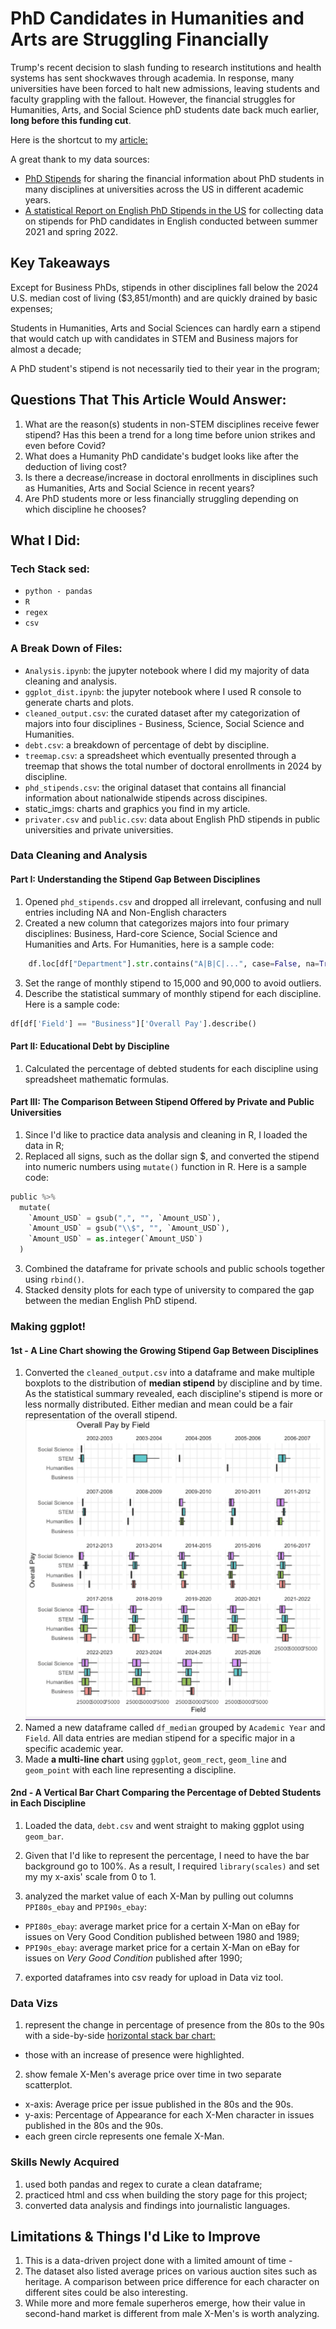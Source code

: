 # PhD Candidates in Humanities and Arts are Struggling Financially 
Trump's recent decision to slash funding to research institutions and health systems has sent shockwaves through academia. In response, many universities have been forced to halt new admissions, leaving students and faculty grappling with the fallout. However, the financial struggles for Humanities, Arts, and Social Science phD students date back much earlier, **long before this funding cut**. 

Here is the shortcut to my [article:](https://yatingw24.github.io/phd/)

A great thank to my data sources:
- [PhD Stipends](https://www.phdstipends.com/) for sharing the financial information about PhD students in many disciplines at universities across the US in different academic years.
- [A statistical Report on English PhD Stipends in the US](https://profession.mla.org/english-phd-stipends-in-the-united-states-statistical-report/) for collecting data on stipends for PhD candidates in English conducted between summer 2021 and spring 2022.


## Key Takeaways 
Except for Business PhDs, stipends in other disciplines fall below the 2024 U.S. median cost of living ($3,851/month) and are quickly drained by basic expenses;

Students in Humanities, Arts and Social Sciences can hardly earn a stipend that would catch up with candidates in STEM and Business majors for almost a decade;

A PhD student's stipend is not necessarily tied to their year in the program;

## Questions That This Article Would Answer:
1. What are the reason(s) students in non-STEM disciplines receive fewer stipend? Has this been a trend for a long time before union strikes and even before Covid?
2. What does a Humanity PhD candidate's budget looks like after the deduction of living cost? 
3. Is there a decrease/increase in doctoral enrollments in disciplines such as Humanities, Arts and Social Science in recent years?
4. Are PhD students more or less financially struggling depending on which discipline he chooses?

## What I Did:
### Tech Stack sed:
 - `python - pandas`
 - `R`
 - `regex`
 - `csv`

### A Break Down of Files:
 - `Analysis.ipynb`: the jupyter notebook where I did my majority of data cleaning and analysis.
  - `ggplot_dist.ipynb`: the jupyter notebook where I used R console to generate charts and plots. 
 - `cleaned_output.csv`: the curated dataset after my categorization of majors into four disciplines - Business, Science, Social Science and Humanities. 
 - `debt.csv`: a breakdown of percentage of debt by discipline.
  - `treemap.csv`: a spreadsheet which eventually presented through a treemap that shows the total number of doctoral enrollments in 2024 by discipline. 
 - `phd_stipends.csv`: the original dataset that contains all financial information about nationalwide stipends across discipines. 
 - static_imgs: charts and graphics you find in my article.
  - `privater.csv` and `public.csv`: data about English PhD stipends in public universities and private universities. 

### Data Cleaning and Analysis 
#### Part I: Understanding the Stipend Gap Between Disciplines
1. Opened `phd_stipends.csv` and dropped all irrelevant, confusing and null entries including NA and Non-English characters 
2. Created a new column that categorizes majors into four primary disciplines: Business, Hard-core Science, Social Science and Humanities and Arts. For Humanities, here is a sample code:
```python
    df.loc[df["Department"].str.contains("A|B|C|...", case=False, na=True), "Field"] = "Humanities"
```
3. Set the range of monthly stipend to 15,000 and 90,000 to avoid  outliers. 
4. Describe the statistical summary of monthly stipend for each discipline. Here is a sample code:
```python
df[df['Field'] == "Business"]['Overall Pay'].describe()

```
#### Part II: Educational Debt by Discipline
1. Calculated the percentage of debted students for each discipline using spreadsheet mathematic formulas. 

#### Part III: The Comparison Between Stipend Offered by Private and Public Universities
1. Since I'd like to practice data analysis and cleaning in R, I loaded the data in R;
2. Replaced all signs, such as the dollar sign $, and converted the stipend into numeric numbers using `mutate()` function in R. Here is a sample code:

```python 
public %>%
  mutate(
    `Amount_USD` = gsub(",", "", `Amount_USD`),   
    `Amount_USD` = gsub("\\$", "", `Amount_USD`), 
    `Amount_USD` = as.integer(`Amount_USD`)       
  )

  ```
3. Combined the dataframe for private schools and public schools together using `rbind()`.
4. Stacked density plots for each type of university to compared the gap between the median English PhD stipend. 

### Making ggplot!
#### 1st - A Line Chart showing the Growing Stipend Gap Between Disciplines 
1. Converted the `cleaned_output.csv` into a dataframe and make multiple boxplots to the distribution of **median stipend** by discipline and by time. As the statistical summary revealed, each discipline's stipend is more or less normally distributed. Either median and mean could be a fair representation of the overall stipend. 
![Chart](static_imgs/boxplot.png)
2. Named a new dataframe called `df_median` grouped by `Academic Year` and `Field`. All data entries are median stipend for a specific major in a specific academic year.
3. Made **a multi-line chart** using `ggplot`, `geom_rect`, `geom_line` and `geom_point` with each line representing a discipline. 

#### 2nd - A Vertical Bar Chart Comparing the Percentage of Debted Students in Each Discipline
1. Loaded the data, `debt.csv` and went straight to making ggplot using `geom_bar`.
2. Given that I'd like to represent the percentage, I need to have the bar background go to 100%. As a result, I required `library(scales)` and set my my x-axis' scale from 0 to 1.

6. analyzed the market value of each X-Man by pulling out columns `PPI80s_ebay` and `PPI90s_ebay`:

- `PPI80s_ebay`: average market price for a certain X-Man on eBay for issues on Very Good Condition published between 1980 and 1989;
- `PPI90s_ebay`: average market price for a certain X-Man on eBay for issues on _Very Good Condition_ published after 1990;

7. exported dataframes into csv ready for upload in Data viz tool.

### Data Vizs 
1. represent the change in percentage of presence from the 80s to the 90s with a side-by-side <ins>horizontal stack bar chart:
- those with an increase of presence were highlighted.

2. show female X-Men's average price over time in two separate scatterplot.
- x-axis: Average price per issue published in the 80s and the 90s. 
- y-axis: Percentage of Appearance for each X-Men character in issues published in the 80s and the 90s. 
- each green circle represents one female X-Man. 

### Skills Newly Acquired
1. used both pandas and regex to curate a clean dataframe;
2. practiced html and css when building the story page for this project;
3. converted data analysis and findings into journalistic languages.

## Limitations & Things I'd Like to Improve
1. This is a data-driven project done with a limited amount of time - 
2. The dataset also listed average prices on various auction sites such as heritage. A comparison between price difference for each character on different sites could be also interesting. 
3. While more and more female superheros emerge, how their value in second-hand market is different from male X-Men's is worth analyzing. 
 
